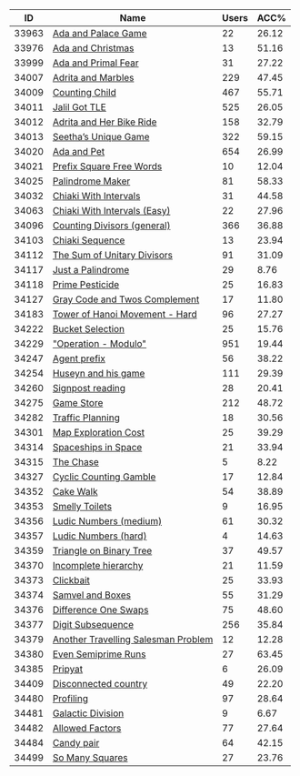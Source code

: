 | ID | Name | Users | ACC% |
|---|---|---|---|
| 33963 | [Ada and Palace Game](https://www.spoj.com/problems/ADAGAME5) | 22 | 26.12 |
| 33976 | [Ada and Christmas](https://www.spoj.com/problems/ADAXMAS) | 13 | 51.16 |
| 33999 | [Ada and Primal Fear](https://www.spoj.com/problems/ADAFEAR) | 31 | 27.22 |
| 34007 | [Adrita and Marbles](https://www.spoj.com/problems/ADAM1) | 229 | 47.45 |
| 34009 | [Counting Child](https://www.spoj.com/problems/CTTC) | 467 | 55.71 |
| 34011 | [Jalil Got TLE](https://www.spoj.com/problems/JGTLE) | 525 | 26.05 |
| 34012 | [Adrita and Her Bike Ride](https://www.spoj.com/problems/ADRABR) | 158 | 32.79 |
| 34013 | [Seetha’s Unique Game](https://www.spoj.com/problems/SEUG) | 322 | 59.15 |
| 34020 | [Ada and Pet](https://www.spoj.com/problems/ADAPET) | 654 | 26.99 |
| 34021 | [Prefix Square Free Words](https://www.spoj.com/problems/PSFWORDS) | 10 | 12.04 |
| 34025 | [Palindrome Maker](https://www.spoj.com/problems/PALMKR) | 81 | 58.33 |
| 34032 | [Chiaki With Intervals](https://www.spoj.com/problems/INTDSET) | 31 | 44.58 |
| 34063 | [Chiaki With Intervals (Easy)](https://www.spoj.com/problems/INTDSET2) | 22 | 27.96 |
| 34096 | [Counting Divisors (general)](https://www.spoj.com/problems/DIVCNTK) | 366 | 36.88 |
| 34103 | [Chiaki Sequence](https://www.spoj.com/problems/A001856) | 13 | 23.94 |
| 34112 | [The Sum of Unitary Divisors](https://www.spoj.com/problems/UDIVSUM) | 91 | 31.09 |
| 34117 | [Just a Palindrome](https://www.spoj.com/problems/JUSTAPAL) | 29 | 8.76 |
| 34118 | [Prime Pesticide](https://www.spoj.com/problems/PRIMEP) | 25 | 16.83 |
| 34127 | [Gray Code and Twos Complement](https://www.spoj.com/problems/GCATC) | 17 | 11.80 |
| 34183 | [Tower of Hanoi Movement - Hard](https://www.spoj.com/problems/TOHMOVE2) | 96 | 27.27 |
| 34222 | [Bucket Selection](https://www.spoj.com/problems/SELECTION) | 25 | 15.76 |
| 34229 | ["Operation - Modulo"](https://www.spoj.com/problems/OPMODULO) | 951 | 19.44 |
| 34247 | [Agent prefix](https://www.spoj.com/problems/AGPREFX) | 56 | 38.22 |
| 34254 | [Huseyn and his game](https://www.spoj.com/problems/HUSGAME) | 111 | 29.39 |
| 34260 | [Signpost reading](https://www.spoj.com/problems/SIGNPOST) | 28 | 20.41 |
| 34275 | [Game Store](https://www.spoj.com/problems/GMSTRE) | 212 | 48.72 |
| 34282 | [Traffic Planning](https://www.spoj.com/problems/TRFPLN) | 18 | 30.56 |
| 34301 | [Map Exploration Cost](https://www.spoj.com/problems/MAPEXC) | 25 | 39.29 |
| 34314 | [Spaceships in Space](https://www.spoj.com/problems/SPA) | 21 | 33.94 |
| 34315 | [The Chase](https://www.spoj.com/problems/CHA) | 5 | 8.22 |
| 34327 | [Cyclic Counting Gamble](https://www.spoj.com/problems/CCGAMBLE) | 17 | 12.84 |
| 34352 | [Cake Walk](https://www.spoj.com/problems/CKEWLK) | 54 | 38.89 |
| 34353 | [Smelly Toilets](https://www.spoj.com/problems/SMTOILET) | 9 | 16.95 |
| 34356 | [Ludic Numbers (medium)](https://www.spoj.com/problems/LUDIC1) | 61 | 30.32 |
| 34357 | [Ludic Numbers (hard)](https://www.spoj.com/problems/LUDIC2) | 4 | 14.63 |
| 34359 | [Triangle on Binary Tree](https://www.spoj.com/problems/TRIBT) | 37 | 49.57 |
| 34370 | [Incomplete hierarchy](https://www.spoj.com/problems/PODUZECE) | 21 | 11.59 |
| 34373 | [Clickbait](https://www.spoj.com/problems/CLCKBAIT) | 25 | 33.93 |
| 34374 | [Samvel and Boxes](https://www.spoj.com/problems/SAMBOX) | 55 | 31.29 |
| 34376 | [Difference One Swaps](https://www.spoj.com/problems/SWAPDIFF1) | 75 | 48.60 |
| 34377 | [Digit Subsequence](https://www.spoj.com/problems/YOSEQ) | 256 | 35.84 |
| 34379 | [Another Travelling Salesman Problem](https://www.spoj.com/problems/YOSALES) | 12 | 12.28 |
| 34380 | [Even Semiprime Runs](https://www.spoj.com/problems/EVENSEMIP) | 27 | 63.45 |
| 34385 | [Pripyat](https://www.spoj.com/problems/PRIPYAT) | 6 | 26.09 |
| 34409 | [Disconnected country](https://www.spoj.com/problems/DISGRAPH) | 49 | 22.20 |
| 34480 | [Profiling](https://www.spoj.com/problems/PROFILING) | 97 | 28.64 |
| 34481 | [Galactic Division](https://www.spoj.com/problems/GALACDIV) | 9 | 6.67 |
| 34482 | [Allowed Factors](https://www.spoj.com/problems/ALWFACT) | 77 | 27.64 |
| 34484 | [Candy pair](https://www.spoj.com/problems/CANPR) | 64 | 42.15 |
| 34499 | [So Many Squares](https://www.spoj.com/problems/SQRPERF) | 27 | 23.76 |
